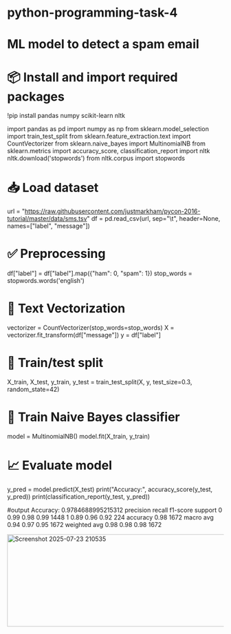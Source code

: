 # python-programming-task-4
# ML model to detect a spam email 

# 📦 Install and import required packages
!pip install pandas numpy scikit-learn nltk

import pandas as pd
import numpy as np
from sklearn.model_selection import train_test_split
from sklearn.feature_extraction.text import CountVectorizer
from sklearn.naive_bayes import MultinomialNB
from sklearn.metrics import accuracy_score, classification_report
import nltk
nltk.download('stopwords')
from nltk.corpus import stopwords

# 📥 Load dataset
url = "https://raw.githubusercontent.com/justmarkham/pycon-2016-tutorial/master/data/sms.tsv"
df = pd.read_csv(url, sep="\t", header=None, names=["label", "message"])

# ✅ Preprocessing
df["label"] = df["label"].map({"ham": 0, "spam": 1})
stop_words = stopwords.words('english')

# 🧹 Text Vectorization
vectorizer = CountVectorizer(stop_words=stop_words)
X = vectorizer.fit_transform(df["message"])
y = df["label"]

# 🔁 Train/test split
X_train, X_test, y_train, y_test = train_test_split(X, y, test_size=0.3, random_state=42)

# 🧠 Train Naive Bayes classifier
model = MultinomialNB()
model.fit(X_train, y_train)

# 📈 Evaluate model
y_pred = model.predict(X_test)
print("Accuracy:", accuracy_score(y_test, y_pred))
print(classification_report(y_test, y_pred))

#output
Accuracy: 0.9784688995215312 precision recall f1-score support 0 0.99 0.98 0.99 1448 1 0.89 0.96 0.92 224 accuracy 0.98 1672 macro avg 0.94 0.97 0.95 1672 weighted avg 0.98 0.98 0.98 1672

<img width="1386" height="214" alt="Screenshot 2025-07-23 210535" src="https://github.com/user-attachments/assets/fea9e43b-1e50-42d7-a485-43948837cff3" />
